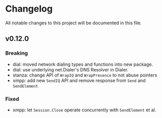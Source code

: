 # Changelog

All notable changes to this project will be documented in this file.

## v0.12.0

### Breaking

- dial: moved network dialing types and functions into new package.
- dial: use underlying net.Dialer's DNS Resolver in Dialer.
- stanza: change API of `WrapIQ` and `WrapPresence` to not abuse pointers
- xmpp: add new `SendIQ` API and remove response from `Send` and `SendElement`

### Fixed

- xmpp: let `Session.Close` operate concurrently with `SendElement` et al.
